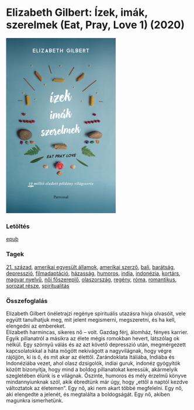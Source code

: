 # <a name="id_802">Elizabeth Gilbert: Ízek, imák, szerelmek (Eat, Pray, Love 1) (2020)</a>
<img src="https://github.com/BercziSandor/calibre_lib/raw/main/libs/main/Elizabeth%20Gilbert/Izek%2C%20imak%2C%20szerelmek%20%28802%29/cover.jpg" alt="cover" width="300"/>

### Letöltés
[epub](https://github.com/BercziSandor/calibre_lib/raw/main/libs/main/Elizabeth%20Gilbert/Izek%2C%20imak%2C%20szerelmek%20%28802%29/Izek%2C%20imak%2C%20szerelmek%20-%20Elizabeth%20Gilbert.epub)

### Tagek
[21. század](https://github.com/berczisandor/calibre_lib/blob/main/libs/main/tags/21.%20sz%c3%a1zad.md), [amerikai egyesült államok](https://github.com/berczisandor/calibre_lib/blob/main/libs/main/tags/amerikai%20egyes%c3%bclt%20%c3%81llamok.md), [amerikai szerző](https://github.com/berczisandor/calibre_lib/blob/main/libs/main/tags/amerikai%20szerz%c5%91.md), [bali](https://github.com/berczisandor/calibre_lib/blob/main/libs/main/tags/bali.md), [barátság](https://github.com/berczisandor/calibre_lib/blob/main/libs/main/tags/bar%c3%a1ts%c3%a1g.md), [depresszió](https://github.com/berczisandor/calibre_lib/blob/main/libs/main/tags/depresszi%c3%b3.md), [filmadaptáció](https://github.com/berczisandor/calibre_lib/blob/main/libs/main/tags/filmadapt%c3%a1ci%c3%b3.md), [házasság](https://github.com/berczisandor/calibre_lib/blob/main/libs/main/tags/h%c3%a1zass%c3%a1g.md), [humoros](https://github.com/berczisandor/calibre_lib/blob/main/libs/main/tags/humoros.md), [india](https://github.com/berczisandor/calibre_lib/blob/main/libs/main/tags/india.md), [indonézia](https://github.com/berczisandor/calibre_lib/blob/main/libs/main/tags/indon%c3%a9zia.md), [kortárs](https://github.com/berczisandor/calibre_lib/blob/main/libs/main/tags/kort%c3%a1rs.md), [magyar nyelvű](https://github.com/berczisandor/calibre_lib/blob/main/libs/main/tags/magyar%20nyelv%c5%b1.md), [női főszereplő](https://github.com/berczisandor/calibre_lib/blob/main/libs/main/tags/n%c5%91i%20f%c5%91szerepl%c5%91.md), [olaszország](https://github.com/berczisandor/calibre_lib/blob/main/libs/main/tags/olaszorsz%c3%a1g.md), [regény](https://github.com/berczisandor/calibre_lib/blob/main/libs/main/tags/reg%c3%a9ny.md), [róma](https://github.com/berczisandor/calibre_lib/blob/main/libs/main/tags/r%c3%b3ma.md), [romantikus](https://github.com/berczisandor/calibre_lib/blob/main/libs/main/tags/romantikus.md), [sorozat része](https://github.com/berczisandor/calibre_lib/blob/main/libs/main/tags/sorozat%20r%c3%a9sze.md), [spiritualitás](https://github.com/berczisandor/calibre_lib/blob/main/libs/main/tags/spiritualit%c3%a1s.md)

### Összefoglalás
<div>
<p>Elizabeth ​Gilbert önéletrajzi regénye spirituális utazásra hívja olvasóit, vele együtt tanulhatjuk meg, mit jelent megismerni, megszeretni, és ha kell, elengedni az embereket.<br>Elizabeth harmincas, sikeres nő – volt. Gazdag férj, álomház, fényes karrier. Egyik pillanatról a másikra az élete mégis romokban hevert, látszólag ok nélkül. Egy szörnyű válás és az azt követő depresszió után, megmérgezett kapcsolatokkal a háta mögött nekivágott a nagyvilágnak, hogy végre rájöjjön, ki is ő, és mit akar az élettől. Zarándoklata Itáliába, Indiába és Indonéziába vezet, ahol olasz dzsigolók, indiai guruk, indonéz gyógyítók között bizonyítja, hogy mind a boldog pillanatokat keressük, akármelyik szegletében élünk is e világnak. Őszinte, humoros és mély érzelmű könyve mindannyiunknak szól, akik ébredtünk már úgy, hogy „ettől a naptól kezdve változtatok az életemen”. Egy nő, aki nem akart többé megfelelni. Egy nő, aki elengedte a jelenét, és megtalálta a boldogságát. Egy nő, akiben magunkra ismerhetünk.</p></div>


